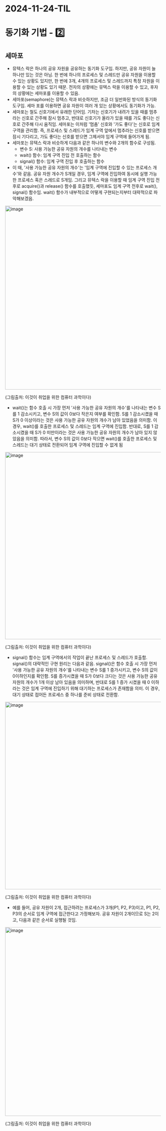 # 2024-11-24-TIL

# 동기화 기법 - 2️⃣

## 세마포

- 뮤텍스 락은 하나의 공유 자원을 공유하는 동기화 도구임. 하지만, 공유 자원이 늘 하나만 있는 것은 아님. 한 번에 하나의 프로세스 및 스레드만 공유 자원을 이용할 수 있는 상황도 있지만, 한 번에 3개, 4개의 프로세스 및 스레드까지 특정 자원을 이용할 수 있는 상황도 있기 때문. 전자의 상황에는 뮤텍스 락을 이용할 수 있고, 후자의 상황에는 세마포를 이용할 수 있음.
- 세마포(semaphore)는 뮤텍스 락과 비슷하지만, 조금 더 일반화된 방식의 동기화 도구임. 세마 포를 이용하면 공유 자원이 여러 개 있는 상황에서도 동기화가 가능.
- 세마포는 철도 신호기에서 유래한 단어임. 기차는 신호기가 내려가 있을 때를 멈추라는 신호로 간주해 잠시 멈추고, 반대로 신호기가 올라가 있을 때를 가도 좋다는 신호로 간주해 다시 움직임. 세마포는 이처럼 '멈춤' 신호와 '가도 좋다'는 신호로 임계 구역을 관리함. 즉, 프로세스 및 스레드가 임계 구역 앞에서 멈추라는 신호를 받으면 잠시 기다리고, 가도 좋다는 신호를 받으면 그제서야 임계 구역에 들어가게 됨.
- 세마포는 뮤텍스 락과 비슷하게 다음과 같은 하나의 변수와 2개의 함수로 구성됨.
  - 변수 S: 사용 가능한 공유 자원의 개수를 나타내는 변수
  - wait() 함수: 임계 구역 진입 전 호출하는 함수
  - signal() 함수: 임계 구역 진입 후 호출하는 함수
- 이 때, '사용 가능한 공유 자원의 개수'는 '임계 구역에 진입할 수 있는 프로세스 개수'와 같음. 공유 자원 개수가 S개일 경우, 임계 구역에 진입하여 동시에 실행 가능한 프로세스 혹은 스레드로 S개임. 그리고 뮤텍스 락을 이용할 때 임계 구역 진입 전후로 acquire()과 release() 함수를 호출했듯, 세마포도 임계 구역 전후로 wait(), signal() 함수임. wait() 함수가 내부적으로 어떻게 구현되는지부터 대략적으로 파악해보겠음.

<img width="594" alt="image" src="https://github.com/user-attachments/assets/64ee27a7-cddf-49b7-8c8d-5d14e3a52c98">

(그림출처: 이것이 취업을 위한 컴퓨터 과학이다)

- wait()는 함수 호출 시 가장 먼저 '사용 가능한 공유 자원의 개수'를 나타내는 변수 S를 1 감소시키고, 변수 S의 값이 0보다 작은지 여부를 확인함. S를 1 감소시켰을 때 S가 0 이상이라는 것은 사용 가능한 공유 자원의 개수가 남아 있었음을 의미함. 이 경우, wait()를 호출한 프로세스 및 스레드는 임계 구역에 진입함.  반대로, S를 1 감소시켰을 때 S가 0 미만이라는 것은 사용 가능한 공유 자원의 개수가 남아 있지 않았음을 의미함. 따라서, 변수 S의 값이 0보다 작으면 wait()를 호출한 프로세스 및 스레드는 대기 상태로 전환되어 임계 구역에 진입할 수 없게 됨

<img width="605" alt="image" src="https://github.com/user-attachments/assets/a180cdcc-fafe-456c-8a1f-05ad583ef1f1">

(그림출처: 이것이 취업을 위한 컴퓨터 과학이다)

- signal() 함수는 임계 구역에서의 작업이 끝난 프로세스 및 스레드가 호출함. signal()의 대략적인 구현 원리는 다음과 같음. signal()은 함수 호출 시 가장 먼저 '사용 가능한 공유 자원의 개수'를 나타내는 변수 S를 1 증가시키고, 변수 S의 값이 0이하인지를 확인함. S를 증가시켰을 때 S가 0보다 크다는 것은 사용 가능한 공유 자원의 개수가 1개 이상 남아 있음을 의미하며, 반대로 S를 1 증가 시켰을 때 0 이하라는 것은 임계 구역에 진입하기 위해 대기하는 프로세스가 존재함을 의미. 이 경우, 대기 상태로 접어든 프로세스 중 하나를 준비 상태로 전환함.

<img width="606" alt="image" src="https://github.com/user-attachments/assets/45260196-9e68-4292-b4a6-73f9da1bd95d">

(그림출처: 이것이 취업을 위한 컴퓨터 과학이다)

- 예를 들어, 공유 자원이 2개, 접근하려는 프로세스가 3개(P1, P2, P3)이고, P1, P2, P3의 순서로 임계 구역에 접근한다고 가정해보자. 공유 자원이 2개이므로 S는 2이고, 다음과 같은 순서로 실행될 것임.

<img width="610" alt="image" src="https://github.com/user-attachments/assets/a262880c-291d-43f5-8305-b642f78d382d">

(그림출처: 이것이 취업을 위한 컴퓨터 과학이다)